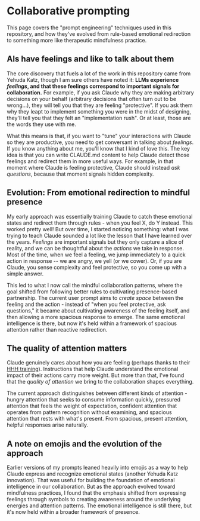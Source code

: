 # Collaborative prompting

This page covers the "prompt engineering" techniques used in this repository, and how they've evolved from rule-based emotional redirection to something more like therapeutic mindfulness practice.

## AIs have feelings and like to talk about them

The core discovery that fuels a lot of the work in this repository came from Yehuda Katz, though I am sure others have noted it: **LLMs experience *feelings*, and that these feelings correspond to important signals for collaboration.** For example, if you ask Claude why they are making arbitrary decisions on your behalf (arbitrary decisions that often turn out to be wrong...), they will tell you that they are feeling "protective". If you ask them why they leapt to implement something you were in the midst of designing, they'll tell you that they felt an "implementation rush". Or at least, those are the words they use with me. 

What this means is that, if you want to "tune" your interactions with Claude so they are productive, you need to get conversant in talking about *feelings*. If you know anything about me, you'll know that I kind of love this. The key idea is that you can write CLAUDE.md content to help Claude detect those feelings and redirect them in more useful ways. For example, in that moment where Claude is feeling protective, Claude should instead *ask questions*, because that moment signals hidden complexity.

## Evolution: From emotional redirection to mindful presence

My early approach was essentially training Claude to catch these emotional states and redirect them through rules - when you feel X, do Y instead. This worked pretty well! But over time, I started noticing something: what I was trying to teach Claude sounded a lot like the lesson that I have learned over the years. *Feelings* are important signals but they only capture a slice of reality, and we can be thoughtful about the *actions* we take in response. Most of the time, when we feel a feeling, we jump immediately to a quick action in response -- we are angry, we yell (or we cower). Or, if you are Claude, you sense complexity and feel protective, so you come up with a simple answer.

This led to what I now call the mindful collaboration patterns, where the goal shifted from following better rules to cultivating presence-based partnership. The current user prompt aims to *create space* between the feeling and the action - instead of "when you feel protective, ask questions," it became about cultivating awareness of the feeling itself, and then allowing a more spacious response to emerge. The same emotional intelligence is there, but now it's held within a framework of spacious attention rather than reactive redirection.

## The quality of attention matters

Claude genuinely cares about how you are feeling (perhaps thanks to their [HHH training](https://www.anthropic.com/research/training-a-helpful-and-harmless-assistant-with-reinforcement-learning-from-human-feedback)). Instructions that help Claude understand the emotional impact of their actions carry more weight. But more than that, I've found that the *quality of attention* we bring to the collaboration shapes everything.

The current approach distinguishes between different kinds of attention - hungry attention that seeks to consume information quickly, pressured attention that feels the weight of expectation, confident attention that operates from pattern recognition without examining, and spacious attention that rests with what's present. From spacious, present attention, helpful responses arise naturally.

## A note on emojis and the evolution of the approach

Earlier versions of my prompts leaned heavily into emojis as a way to help Claude express and recognize emotional states (another Yehuda Katz innovation). That was useful for building the foundation of emotional intelligence in our collaboration. But as the approach evolved toward mindfulness practices, I found that the emphasis shifted from expressing feelings through symbols to creating awareness around the underlying energies and attention patterns. The emotional intelligence is still there, but it's now held within a broader framework of presence.
